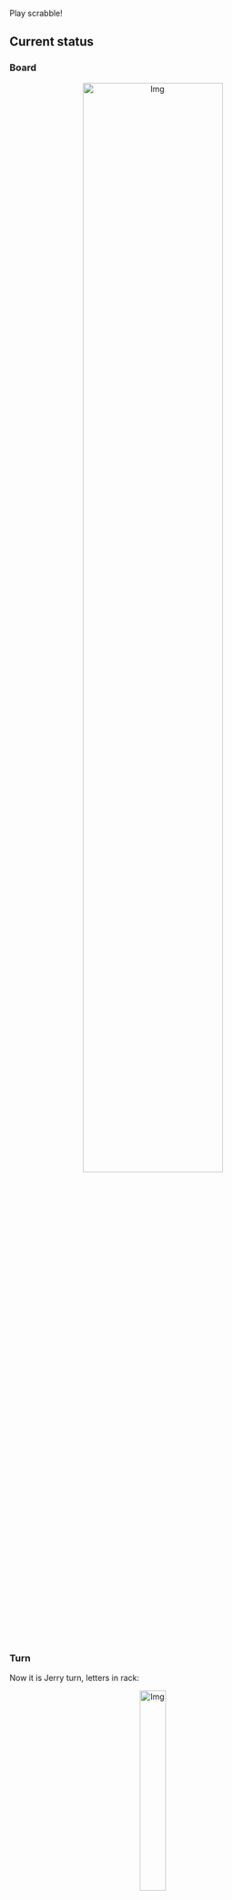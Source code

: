 
Play scrabble!
## Current status
### Board
<p align="center">
<img src="https://raw.githubusercontent.com/radosz99/radosz99/main/board.png" width=70% alt="Img"/>
    </p>
    
### Turn
Now it is Jerry turn, letters in rack:
<p align="center">
<img src="https://raw.githubusercontent.com/radosz99/radosz99/main/rack.png" width=30% alt="Img"/>
</p>

### Game score
| Id | Player name | Points |
  | - | - | - |  
|0 | Tom | 85
|1 | Jerry | 80
## Make the move
Make the move and insert the letters by creating an [issue](https://github.com/radosz99/radosz99/issues/new?title=scrabble%7Cmove%7C7%3AA%3ARIDE&body=Just+push+%27Submit+new+issue%27+or+update+with+your+move.) according to the rules or...

## Possibly best moves  
Are you sure? :smiling_imp: :smiling_imp: :smiling_imp:
<details>
  <summary>Spoiler warning!</summary>
  
  | Id | Move | Issue link | Points |
  | - | - | - | - |  
|1| 14:A:bergen | [scrabble&#124;move&#124;14:A:bergen](https://github.com/radosz99/radosz99/issues/new?title=scrabble%7Cmove%7C14%3AA%3Abergen&body=Just+push+%27Submit+new+issue%27+or+update+with+your+move.) | 33 
|2| 14:A:gerbe | [scrabble&#124;move&#124;14:A:gerbe](https://github.com/radosz99/radosz99/issues/new?title=scrabble%7Cmove%7C14%3AA%3Agerbe&body=Just+push+%27Submit+new+issue%27+or+update+with+your+move.) | 33 
|3| 14:A:lenger | [scrabble&#124;move&#124;14:A:lenger](https://github.com/radosz99/radosz99/issues/new?title=scrabble%7Cmove%7C14%3AA%3Alenger&body=Just+push+%27Submit+new+issue%27+or+update+with+your+move.) | 27 
|4| 14:A:berg | [scrabble&#124;move&#124;14:A:berg](https://github.com/radosz99/radosz99/issues/new?title=scrabble%7Cmove%7C14%3AA%3Aberg&body=Just+push+%27Submit+new+issue%27+or+update+with+your+move.) | 27 
|5| 14:A:leglen | [scrabble&#124;move&#124;14:A:leglen](https://github.com/radosz99/radosz99/issues/new?title=scrabble%7Cmove%7C14%3AA%3Aleglen&body=Just+push+%27Submit+new+issue%27+or+update+with+your+move.) | 24 
|6| 14:A:belle | [scrabble&#124;move&#124;14:A:belle](https://github.com/radosz99/radosz99/issues/new?title=scrabble%7Cmove%7C14%3AA%3Abelle&body=Just+push+%27Submit+new+issue%27+or+update+with+your+move.) | 24 
|7| 11:A:bergen | [scrabble&#124;move&#124;11:A:bergen](https://github.com/radosz99/radosz99/issues/new?title=scrabble%7Cmove%7C11%3AA%3Abergen&body=Just+push+%27Submit+new+issue%27+or+update+with+your+move.) | 24 
|8| 14:A:rebel | [scrabble&#124;move&#124;14:A:rebel](https://github.com/radosz99/radosz99/issues/new?title=scrabble%7Cmove%7C14%3AA%3Arebel&body=Just+push+%27Submit+new+issue%27+or+update+with+your+move.) | 24 
|9| 14:A:leben | [scrabble&#124;move&#124;14:A:leben](https://github.com/radosz99/radosz99/issues/new?title=scrabble%7Cmove%7C14%3AA%3Aleben&body=Just+push+%27Submit+new+issue%27+or+update+with+your+move.) | 24 
|10| 14:A:nebel | [scrabble&#124;move&#124;14:A:nebel](https://github.com/radosz99/radosz99/issues/new?title=scrabble%7Cmove%7C14%3AA%3Anebel&body=Just+push+%27Submit+new+issue%27+or+update+with+your+move.) | 24 
</details>
    
## Latest moves

| Id | Type | Move / Letters to replace | Created words / New letters | Date | Points | Player | Who |
| - | - | - | - | - | - | - | - |
|6| INSERT | B:9:keelie | ['KEELIE'] | 11/25/2022, 11:27:37 | 20 | Tom | [radosz99](github.com/radosz99) |
|5| INSERT | F:3:ham | ['HAM'] | 11/25/2022, 11:26:38 | 14 | Jerry | [radosz99](github.com/radosz99) |
|4| INSERT | B:4:quit | ['QUIT'] | 11/25/2022, 11:25:26 | 15 | Tom | [radosz99](github.com/radosz99) |
|3| INSERT | 4:B:qindar | ['QINDAR'] | 11/25/2022, 11:24:40 | 32 | Jerry | [radosz99](github.com/radosz99) |
|2| INSERT | 9:B:kex | ['KEX'] | 11/25/2022, 11:23:52 | 24 | Tom | [radosz99](github.com/radosz99) |
|1| INSERT | D:3:antefix | ['ANTEFIX'] | 11/25/2022, 11:22:28 | 34 | Jerry | [radosz99](github.com/radosz99) |
|0| INSERT | 7:D:fasten | ['FASTEN'] | 11/25/2022, 11:21:33 | 26 | Tom | [radosz99](github.com/radosz99) |